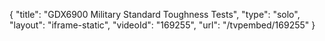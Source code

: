 {
    "title": "GDX6900 Military Standard Toughness Tests",
    "type": "solo",
    "layout": "iframe-static",
    "videoId": "169255",
    "url": "\/tvpembed\/169255"
}